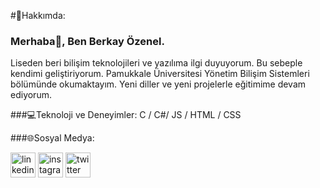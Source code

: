 #💫Hakkımda:
### Merhaba👋, Ben Berkay Özenel.
Liseden beri bilişim teknolojileri ve yazılıma ilgi duyuyorum. Bu sebeple kendimi geliştiriyorum. Pamukkale Üniversitesi Yönetim Bilişim Sistemleri bölümünde okumaktayım. Yeni diller ve yeni projelerle eğitimime devam ediyorum.

###💻Teknoloji ve Deneyimler:
C / C#/ JS / HTML / CSS

###🌐Sosyal Medya:

[<img src='https://cdn.jsdelivr.net/npm/simple-icons@3.0.1/icons/linkedin.svg' alt='linkedin' height='40'>](https://www.linkedin.com/in/brkyznl/)  [<img src='https://cdn.jsdelivr.net/npm/simple-icons@3.0.1/icons/instagram.svg' alt='instagram' height='40'>](https://www.instagram.com/brkyznl/)  [<img src='https://cdn.jsdelivr.net/npm/simple-icons@3.0.1/icons/twitter.svg' alt='twitter' height='40'>](https://twitter.com/brkyznl)  
